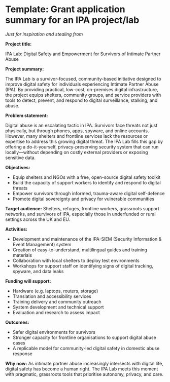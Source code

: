 # Template: Grant application summary for an IPA project/lab

*Just for inspiration and stealing from*

**Project title:**

IPA Lab: Digital Safety and Empowerment for Survivors of Intimate Partner Abuse

**Project summary:**

The IPA Lab is a survivor-focused, community-based initiative designed to improve digital safety for individuals experiencing Intimate Partner Abuse (IPA). By providing practical, low-cost, on-premises digital infrastructure, the project equips shelters, community groups, and service providers with tools to detect, prevent, and respond to digital surveillance, stalking, and abuse.

**Problem statement:**

Digital abuse is an escalating tactic in IPA. Survivors face threats not just physically, but through phones, apps, spyware, and online accounts. However, many shelters and frontline services lack the resources or expertise to address this growing digital threat. The IPA Lab fills this gap by offering a do-it-yourself, privacy-preserving security system that can run locally—without depending on costly external providers or exposing sensitive data.

**Objectives:**

* Equip shelters and NGOs with a free, open-source digital safety toolkit
* Build the capacity of support workers to identify and respond to digital threats
* Empower survivors through informed, trauma-aware digital self-defence
* Promote digital sovereignty and privacy for vulnerable communities

**Target audience:** Shelters, refuges, frontline workers, grassroots support networks, and survivors of IPA, 
especially those in underfunded or rural settings across the UK and EU.

**Activities:**

* Development and maintenance of the IPA-SIEM (Security Information & Event Management) system
* Creation of easy-to-understand, multilingual guides and training materials
* Collaboration with local shelters to deploy test environments
* Workshops for support staff on identifying signs of digital tracking, spyware, and data leaks

**Funding will support:**

* Hardware (e.g. laptops, routers, storage)
* Translation and accessibility services
* Training delivery and community outreach
* System development and technical support
* Evaluation and research to assess impact

**Outcomes:**

* Safer digital environments for survivors
* Stronger capacity for frontline organisations to support digital abuse cases
* A replicable model for community-led digital safety in domestic abuse response

**Why now:** As intimate partner abuse increasingly intersects with digital life, digital safety has become a human 
right. The IPA Lab meets this moment with pragmatic, grassroots tools that prioritise autonomy, privacy, and care.
